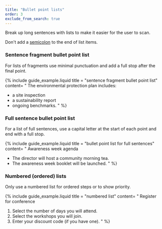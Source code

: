 ```yaml
---
title: "Bullet point lists"
order: 3
exclude_from_search: true
---
```


Break up long sentences with lists to make it easier for the user to scan.

Don't add a [semicolon](/punctuation-grammar/#semicolons) to the end of list items.

### Sentence fragment bullet point list

For lists of fragments use minimal punctuation and add a full stop after the final point.

{% include guide_example.liquid
  title = "sentence fragment bullet point list"
  content= "
The environmental protection plan includes:

- a site inspection
- a sustainability report
- ongoing benchmarks.
"
%}

### Full sentence bullet point list

For a list of full sentences, use a capital letter at the start of each point and end with a full stop.

{% include guide_example.liquid
  title = "bullet point list for full sentences"
  content= "
Awareness week agenda

- The director will host a community morning tea.
- The awareness week booklet will be launched.
"
%}

### Numbered (ordered) lists

Only use a numbered list for ordered steps or to show priority.

{% include guide_example.liquid
  title = "numbered list"
  content= "
Register for conference
1. Select the number of days you will attend.
2. Select the workshops you will join.
3. Enter your discount code (if you have one).
"
%}
